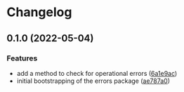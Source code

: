 # Changelog

## 0.1.0 (2022-05-04)


### Features

* add a method to check for operational errors ([6a1e9ac](https://github.com/Financial-Times/dotcom-reliability-kit/commit/6a1e9aca8b2c9ef47acc2bae8b292e587b9d39dd))
* initial bootstrapping of the errors package ([ae787a0](https://github.com/Financial-Times/dotcom-reliability-kit/commit/ae787a0a8954d733b12d2bd1d0dec90c42e1fbe2))
